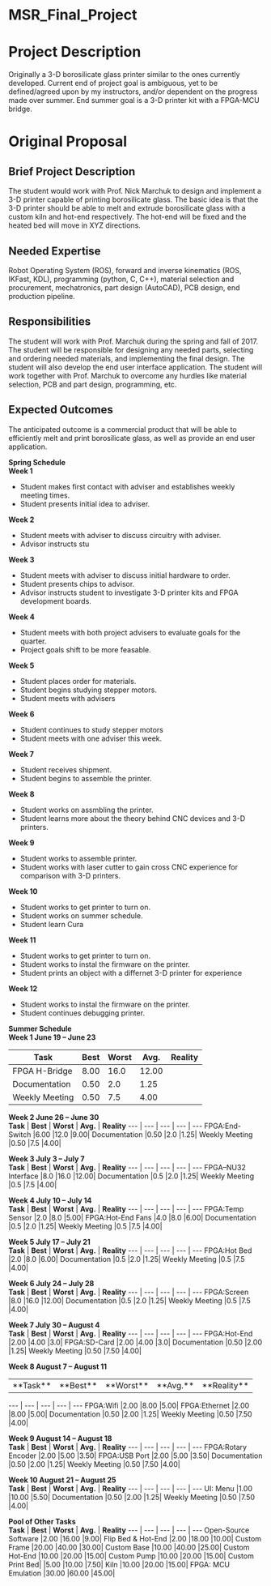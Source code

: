 # MSR_Final_Project
# Project Description
Originally a 3-D borosilicate glass printer similar to the ones currently developed. Current end of project goal is ambiguous, yet to be defined/agreed upon by my instructors, and/or dependent on the progress made over summer. End summer goal is a 3-D printer kit with a FPGA-MCU bridge.

# Original Proposal
## Brief Project Description
The student would work with Prof. Nick Marchuk to design and implement a 3-D printer capable of printing borosilicate glass. The basic idea is that the 3-D printer should be able to melt and extrude borosilicate glass with a custom kiln and hot-end respectively. The hot-end will be fixed and the heated bed will move in XYZ directions.
 
## Needed Expertise
Robot Operating System (ROS), forward and inverse kinematics (ROS, IKFast, KDL), programming (python, C, C++), material selection and procurement, mechatronics, part design (AutoCAD), PCB design, end production pipeline.
 
## Responsibilities
The student will work with Prof. Marchuk during the spring and fall of 2017. The student will be responsible for designing any needed parts, selecting and ordering needed materials, and implementing the final design. The student will also develop the end user interface application. The student will work together with Prof. Marchuk to overcome any hurdles like material selection, PCB and part design, programming, etc.
 
## Expected Outcomes
The anticipated outcome is a commercial product that will be able to efficiently melt and print borosilicate glass, as well as provide an end user application.

**Spring Schedule**
<br>
**Week 1** 
- Student makes first contact with adviser and establishes weekly meeting times.
- Student presents initial idea to adviser.

**Week 2** 
- Student meets with adviser to discuss circuitry with adviser.
- Advisor instructs stu

**Week 3** 
- Student meets with adviser to discuss initial hardware to order.
- Student presents chips to advisor.
- Advisor instructs student to investigate 3-D printer kits and FPGA development boards.

**Week 4** 
- Student meets with both project advisers to evaluate goals for the quarter.
- Project goals shift to be more feasable.

**Week 5** 
- Student places order for materials.
- Student begins studying stepper motors.
- Student meets with advisers

**Week 6** 
- Student continues to study stepper motors
- Student meets with one adviser this week.

**Week 7** 
- Student receives shipment.
- Student begins to assemble the printer.

**Week 8** 
- Student works on assmbling the printer.
- Student learns more about the theory behind CNC devices and 3-D printers.

**Week 9** 
- Student works to assemble printer.
- Student works with laser cutter to gain cross CNC experience for comparison with 3-D printers.

**Week 10** 
- Student works to get printer to turn on.
- Student works on summer schedule.
- Student learn Cura

**Week 11** 
- Student works to get printer to turn on.
- Student works to instal the firmware on the printer.
- Student prints an object with a differnet 3-D printer for experience

**Week 12**
- Student works to instal the firmware on the printer.
- Student continues debugging printer.

**Summer Schedule**
<br>
**Week 1	June 19 – June 23**

**Task**				| **Best** 		| **Worst**		| **Avg.**		| **Reality**
--- | --- | --- | --- | ---
FPGA H-Bridge    | 8.00		| 16.0		| 12.00 |
Documentation		| 0.50		 | 2.0		 | 1.25 |
Weekly Meeting	| 0.50		 | 7.5		 | 4.00 |

**Week 2	June 26 – June 30**
<br>
**Task**				| **Best** 		| **Worst**		| **Avg.**		| **Reality**
--- | --- | --- | --- | ---
FPGA:End-Switch		 |6.00		|12.0		 |9.00|
Documentation		 |0.50		 |2.0		 |1.25|
Weekly Meeting		 |0.50		 |7.5		 |4.00|

**Week 3	July 3 – July 7**
<br>
**Task**				| **Best** 		| **Worst**		| **Avg.**		| **Reality**
--- | --- | --- | --- | ---
FPGA–NU32 Interface	 |8.0		|16.0		|12.00|
Documentation		 |0.5		|2.0		 |1.25|
Weekly Meeting		 |0.5		|7.5		 |4.00|

**Week 4	July 10 – July 14**
<br>
**Task**				| **Best** 		| **Worst**		| **Avg.**		| **Reality**
--- | --- | --- | --- | ---
FPGA:Temp Sensor		 |2.0		 |8.0		 |5.00|
FPGA:Hot-End Fans	 |4.0		 |8.0		 |6.00|
Documentation		 |0.5		 |2.0		 |1.25|
Weekly Meeting		 |0.5		 |7.5		 |4.00|

**Week 5	July 17 – July 21**
<br>
**Task**				| **Best** 		| **Worst**		| **Avg.**		| **Reality**
--- | --- | --- | --- | ---
FPGA:Hot Bed		 |2.0		 |8.0		|6.00|
Documentation		 |0.5		 |2.0		|1.25|
Weekly Meeting		 |0.5		 |7.5		|4.00|

**Week 6	July 24 – July 28**
<br>
**Task**				| **Best** 		| **Worst**		| **Avg.**		| **Reality**
--- | --- | --- | --- | ---
FPGA:Screen		 |8.0		|16.0		|12.00|
Documentation		 |0.5		 |2.0		 |1.25|
Weekly Meeting		 |0.5		 |7.5		 |4.00|

**Week 7	July 30 – August 4**
<br>
**Task**				| **Best** 		| **Worst**		| **Avg.**		| **Reality**
--- | --- | --- | --- | ---
FPGA:Hot-End		 |2.00		 |4.00		 |3.0|
FPGA:SD-Card		 |2.00		 |4.00		 |3.0|
Documentation		 |0.50		 |2.00		 |1.25|
Weekly Meeting		 |0.50		 |7.50		 |4.00|

**Week 8	August 7 – August 11**
<br>
<table>
<tr>
<td>**Task**</td><td>**Best**</td><td>**Worst**</td><td>**Avg.**</td><td>**Reality**</td>
</tr>
</table>
--- | --- | --- | --- | ---
FPGA:Wifi			 |2.00		 |8.00		 |5.00|
FPGA:Ethernet		 |2.00		 |8.00		 |5.00|
Documentation		 |0.50		 |2.00		 |1.25|
Weekly Meeting		 |0.50		 |7.50		 |4.00|

**Week 9	August 14 – August 18**
<br>
**Task**				| **Best** 		| **Worst**		| **Avg.**		| **Reality**
--- | --- | --- | --- | ---
FPGA:Rotary Encoder	 |2.00		 |5.00		 |3.50|
FPGA:USB Port		 |2.00		 |5.00		 |3.50|
Documentation		 |0.50		 |2.00		 |1.25|
Weekly Meeting		 |0.50		 |7.50		 |4.00|

**Week 10	August 21 – August 25**
<br>
**Task**				| **Best** 		| **Worst**		| **Avg.**		| **Reality**
--- | --- | --- | --- | ---
UI:	Menu			 |1.00		|10.00		 |5.50|
Documentation		 |0.50		 |2.00		 |1.25|
Weekly Meeting		 |0.50		 |7.50		 |4.00|


**Pool of Other Tasks**
<br>
**Task**				| **Best** 		| **Worst**		| **Avg.**		| **Reality**
--- | --- | --- | --- | ---
Open-Source Software	 |2.00		|16.00		 |9.00|
Flip Bed & Hot-End	 |2.00		|18.00		|10.00|
Custom Frame		|20.00		|40.00		|30.00|
Custom Base		|10.00		|40.00		|25.00|
Custom Hot-End	|10.00		|20.00		|15.00|
Custom Pump		|10.00		|20.00		|15.00|
Custom Print Bed|		 |5.00		|10.00		 |7.50|
Kiln				|10.00		|20.00		|15.00|
FPGA: MCU Emulation	|30.00		|60.00		|45.00|
